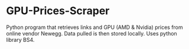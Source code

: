 # GPU-Prices-Scraper

Python program that retrieves links and GPU (AMD & Nvidia) prices from online vendor Newegg. Data pulled is then stored locally. Uses python library BS4.
